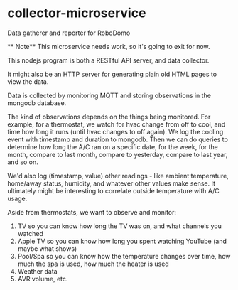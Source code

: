 # collector-microservice
Data gatherer and reporter for RoboDomo

** Note** This microservice needs work, so it's going to exit for now.

This nodejs program is both a RESTful API server, and data collector.  

It might also be an HTTP server for generating plain old HTML pages to view the data.

Data is collected by monitoring MQTT and storing observations in the mongodb database.

The kind of observations depends on the things being monitored.  For example, for a thermostat, we watch for hvac change
from off to cool, and time how long it runs (until hvac changes to off again).  We log the cooling event with timestamp
and duration to mongodb.  Then we can do queries to determine how long the A/C ran on a specific date, for the week, for
the month, compare to last month, compare to yesterday, compare to last year, and so on.

We'd also log (timestamp, value) other readings - like ambient temperature, home/away status, humidity, and whatever
other values make sense.  It ultimately might be interesting to correlate outside temperature with A/C usage.

Aside from thermostats, we want to observe and monitor:

1) TV so you can know how long the TV was on, and what channels you watched
2) Apple TV so you can know how long you spent watching YouTube (and maybe what shows)
3) Pool/Spa so you can know how the temperature changes over time, how much the spa is used, how much the heater is used
4) Weather data
5) AVR volume, etc.



